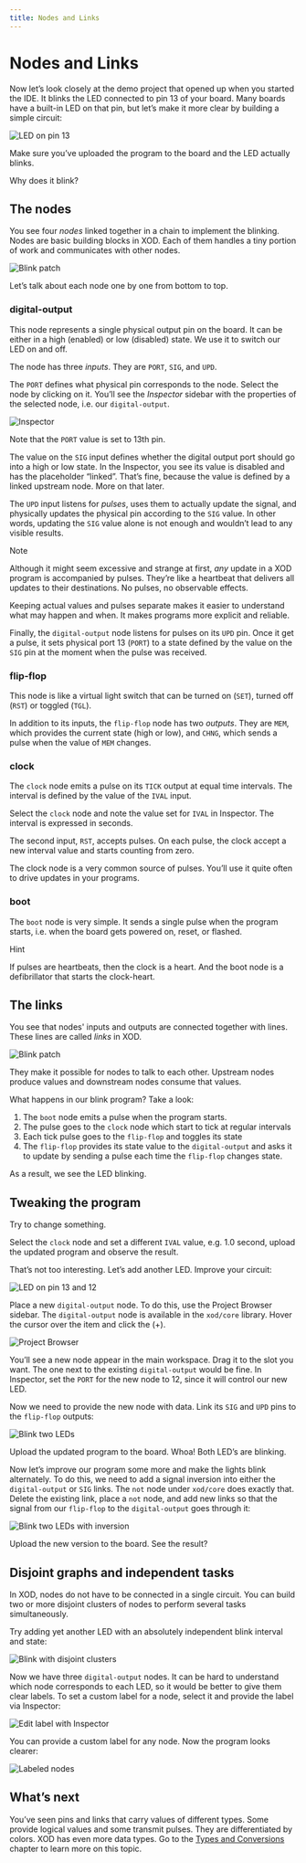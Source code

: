 ```yaml
---
title: Nodes and Links
---
```


Nodes and Links
===============

Now let’s look closely at the demo project that opened up when you started
the IDE. It blinks the LED connected to pin 13 of your board. Many boards have
a built-in LED on that pin, but let’s make it more clear by building a simple
circuit:

![LED on pin 13](./led-on-pin-13.fz.png)

Make sure you’ve uploaded the program to the board and the LED actually
blinks.

Why does it blink?

The nodes
---------

You see four *nodes* linked together in a chain to implement the blinking.
Nodes are basic building blocks in XOD. Each of them handles a tiny portion of
work and communicates with other nodes.

![Blink patch](./blink.patch.png)

Let’s talk about each node one by one from bottom to top.

### digital-output

This node represents a single physical output pin on the board. It can be
either in a high (enabled) or low (disabled) state. We use it to switch our LED
on and off.

The node has three *inputs*. They are `PORT`, `SIG`, and `UPD`.

The `PORT` defines what physical pin corresponds to the node. Select the node
by clicking on it. You’ll see the *Inspector* sidebar with the properties of
the selected node, i.e. our `digital-output`.

![Inspector](./inspector.png)

Note that the `PORT` value is set to 13th pin.

The value on the `SIG` input defines whether the digital output port should go
into a high or low state. In the Inspector, you see its value is disabled and
has the placeholder “linked”. That’s fine, because the value is defined
by a linked upstream node. More on that later.

The `UPD` input listens for *pulses*, uses them to actually update the signal,
and physically updates the physical pin according to the `SIG` value. In other
words, updating the `SIG` value alone is not enough and wouldn’t lead to any
visible results.

<div class="ui segment">
<span class="ui ribbon label">Note</span>
<p>Although it might seem excessive and strange at first, <em>any</em> update
in a XOD program is accompanied by pulses. They’re like a heartbeat that
delivers all updates to their destinations. No pulses, no observable
effects.</p>

<p>Keeping actual values and pulses separate makes it easier to understand what
may happen and when. It makes programs more explicit and reliable.</p>
</div>

Finally, the `digital-output` node listens for pulses on its `UPD` pin. Once it
get a pulse, it sets physical port 13 (`PORT`) to a state defined by the value
on the `SIG` pin at the moment when the pulse was received.

### flip-flop

This node is like a virtual light switch that can be turned on (`SET`), turned
off (`RST`) or toggled (`TGL`).

In addition to its inputs, the `flip-flop` node has two *outputs*. They are
`MEM`, which provides the current state (high or low), and `CHNG`, which sends
a pulse when the value of `MEM` changes.

### clock

The `clock` node emits a pulse on its `TICK` output at equal time intervals.
The interval is defined by the value of the `IVAL` input.

Select the `clock` node and note the value set for `IVAL` in Inspector.
The interval is expressed in seconds.

The second input, `RST`, accepts pulses. On each pulse, the clock accept a new
interval value and starts counting from zero.

The clock node is a very common source of pulses. You’ll use it quite often
to drive updates in your programs.

### boot

The `boot` node is very simple. It sends a single pulse when the program
starts, i.e. when the board gets powered on, reset, or flashed.

<div class="ui segment">
<span class="ui ribbon label">Hint</span>
<p>If pulses are heartbeats, then the clock is a heart. And the boot node is a
defibrillator that starts the clock-heart.</p>
</div>

The links
---------

You see that nodes' inputs and outputs are connected together with lines. These
lines are called *links* in XOD.

![Blink patch](./blink.patch.png)

They make it possible for nodes to talk to each other. Upstream nodes produce
values and downstream nodes consume that values.

What happens in our blink program? Take a look:

1. The `boot` node emits a pulse when the program starts.
2. The pulse goes to the `clock` node which start to tick at regular intervals
3. Each tick pulse goes to the `flip-flop` and toggles its state
4. The `flip-flop` provides its state value to the `digital-output` and asks it
to update by sending a pulse each time the `flip-flop` changes state.

As a result, we see the LED blinking.


Tweaking the program
--------------------

Try to change something.

Select the `clock` node and set a different `IVAL` value, e.g. 1.0 second,
upload the updated program and observe the result.

That’s not too interesting. Let’s add another LED. Improve your circuit:

![LED on pin 13 and 12](./led-on-pin-13-and-12.fz.png)

Place a new `digital-output` node. To do this, use the Project Browser sidebar.
The `digital-output` node is available in the `xod/core` library. Hover the
cursor over the item and click the (+).

![Project Browser](./project-browser.png)

You’ll see a new node appear in the main workspace. Drag it to the slot you
want. The one next to the existing `digital-output` would be fine. In
Inspector, set the `PORT` for the new node to 12, since it will control our new
LED.

Now we need to provide the new node with data. Link its `SIG` and `UPD` pins to
the `flip-flop` outputs:

![Blink two LEDs](./blink-two-leds.patch.png)

Upload the updated program to the board. Whoa! Both LED’s are blinking.

Now let’s improve our program some more and make the lights blink
alternately. To do this, we need to add a signal inversion into either the
`digital-output` or `SIG` links.
The `not` node under `xod/core` does exactly that. Delete the existing link,
place a `not` node, and add new links so that the signal from our `flip-flop`
to the `digital-output` goes through it:

![Blink two LEDs with inversion](./blink-two-leds-inv.patch.png)

Upload the new version to the board. See the result?

Disjoint graphs and independent tasks
-------------------------------------

In XOD, nodes do not have to be connected in a single circuit. You can build
two or more disjoint clusters of nodes to perform several tasks simultaneously.

Try adding yet another LED with an absolutely independent blink interval and
state:

![Blink with disjoint clusters](./blink-disjoint.patch.png)

Now we have three `digital-output` nodes. It can be hard to understand which
node corresponds to each LED, so it would be better to give them clear labels.
To set
a custom label for a node, select it and provide the label via Inspector:

![Edit label with Inspector](./inspector-label.png)

You can provide a custom label for any node. Now the program looks clearer:

![Labeled nodes](./blink-disjoint-labeled.patch.png)

What’s next
-----------

You’ve seen pins and links that carry values of different types. Some provide
logical values and some transmit pulses. They are differentiated by colors.
XOD has even more data types. Go to the [Types and
Conversions](../data-types-and-conversions/) chapter to learn more on this
topic.
